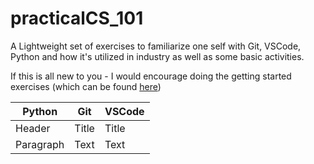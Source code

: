 # practicalCS_101

A Lightweight set of exercises to familiarize one self with Git, VSCode, Python and how it's utilized in industry as well as some basic activities.

If this is all new to you - I would encourage doing the getting started exercises (which can be found [here](source/2021/gettingStarted.md))

| Python    | Git   | VSCode |
| --------- | ----- | ------ |
| Header    | Title | Title  |
| Paragraph | Text  | Text   |

